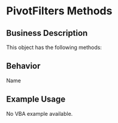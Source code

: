 # PivotFilters Methods

## Business Description
This object has the following methods:

## Behavior
Name

## Example Usage
No VBA example available.